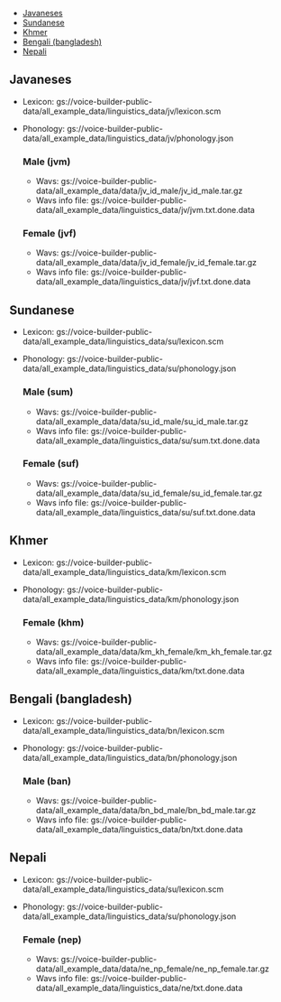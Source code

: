 - [Javaneses](#javaneses)
- [Sundanese](#sundanese)
- [Khmer](#khmer)
- [Bengali (bangladesh)](#bengali-bangladesh)
- [Nepali](#nepali)

## Javaneses

- Lexicon: gs://voice-builder-public-data/all_example_data/linguistics_data/jv/lexicon.scm
- Phonology: gs://voice-builder-public-data/all_example_data/linguistics_data/jv/phonology.json

    ### Male (jvm)
    - Wavs: gs://voice-builder-public-data/all_example_data/data/jv_id_male/jv_id_male.tar.gz
    - Wavs info file: gs://voice-builder-public-data/all_example_data/linguistics_data/jv/jvm.txt.done.data
    
    ### Female (jvf)
    
    - Wavs: gs://voice-builder-public-data/all_example_data/data/jv_id_female/jv_id_female.tar.gz
    - Wavs info file: gs://voice-builder-public-data/all_example_data/linguistics_data/jv/jvf.txt.done.data

## Sundanese 

- Lexicon: gs://voice-builder-public-data/all_example_data/linguistics_data/su/lexicon.scm
- Phonology: gs://voice-builder-public-data/all_example_data/linguistics_data/su/phonology.json

    
    ### Male (sum)
    - Wavs: gs://voice-builder-public-data/all_example_data/data/su_id_male/su_id_male.tar.gz
    - Wavs info file: gs://voice-builder-public-data/all_example_data/linguistics_data/su/sum.txt.done.data


    ### Female (suf)
    
    - Wavs: gs://voice-builder-public-data/all_example_data/data/su_id_female/su_id_female.tar.gz
    - Wavs info file:  gs://voice-builder-public-data/all_example_data/linguistics_data/su/suf.txt.done.data
    

## Khmer

- Lexicon: gs://voice-builder-public-data/all_example_data/linguistics_data/km/lexicon.scm
- Phonology: gs://voice-builder-public-data/all_example_data/linguistics_data/km/phonology.json

    ### Female (khm)
    
    - Wavs: gs://voice-builder-public-data/all_example_data/data/km_kh_female/km_kh_female.tar.gz
    - Wavs info file: gs://voice-builder-public-data/all_example_data/linguistics_data/km/txt.done.data


## Bengali (bangladesh)

- Lexicon: gs://voice-builder-public-data/all_example_data/linguistics_data/bn/lexicon.scm
- Phonology: gs://voice-builder-public-data/all_example_data/linguistics_data/bn/phonology.json
    
    ### Male (ban)
    
    - Wavs: gs://voice-builder-public-data/all_example_data/data/bn_bd_male/bn_bd_male.tar.gz
    - Wavs info file:  gs://voice-builder-public-data/all_example_data/linguistics_data/bn/txt.done.data


## Nepali

- Lexicon: gs://voice-builder-public-data/all_example_data/linguistics_data/su/lexicon.scm
- Phonology: gs://voice-builder-public-data/all_example_data/linguistics_data/su/phonology.json

    ### Female (nep)
    
    - Wavs: gs://voice-builder-public-data/all_example_data/data/ne_np_female/ne_np_female.tar.gz
    - Wavs info file: gs://voice-builder-public-data/all_example_data/linguistics_data/ne/txt.done.data
    







